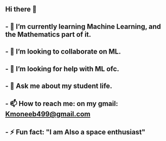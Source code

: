 ## Hi there 👋


## - 🌱 I’m currently learning Machine Learning, and the Mathematics part of it.
## - 👯 I’m looking to collaborate on ML.
## - 🤔 I’m looking for help with ML ofc.
## - 💬 Ask me about my student life.
## - 📫 How to reach me: on my gmail: Kmoneeb499@gmail.com 
## - ⚡ Fun fact: "I am Also a space enthusiast"
